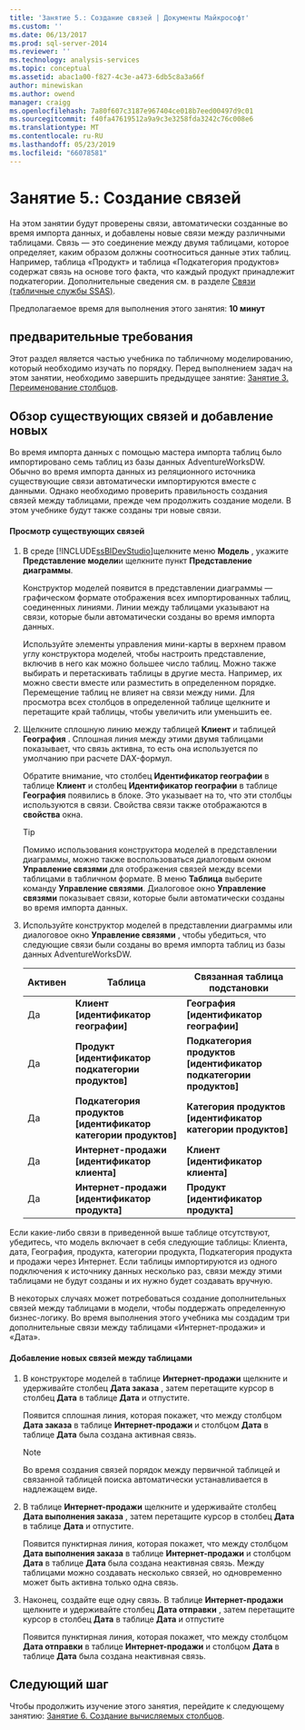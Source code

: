 ```yaml
---
title: 'Занятие 5.: Создание связей | Документы Майкрософт'
ms.custom: ''
ms.date: 06/13/2017
ms.prod: sql-server-2014
ms.reviewer: ''
ms.technology: analysis-services
ms.topic: conceptual
ms.assetid: abac1a00-f827-4c3e-a473-6db5c8a3a66f
author: minewiskan
ms.author: owend
manager: craigg
ms.openlocfilehash: 7a80f607c3187e967404ce018b7eed00497d9c01
ms.sourcegitcommit: f40fa47619512a9a9c3e3258fda3242c76c008e6
ms.translationtype: MT
ms.contentlocale: ru-RU
ms.lasthandoff: 05/23/2019
ms.locfileid: "66078581"
---
```

# <a name="lesson-5-create-relationships"></a>Занятие 5.: Создание связей
  На этом занятии будут проверены связи, автоматически созданные во время импорта данных, и добавлены новые связи между различными таблицами. Связь — это соединение между двумя таблицами, которое определяет, каким образом должны соотноситься данные этих таблиц. Например, таблица «Продукт» и таблица «Подкатегория продуктов» содержат связь на основе того факта, что каждый продукт принадлежит подкатегории. Дополнительные сведения см. в разделе [Связи (табличные службы SSAS)](tabular-models/relationships-ssas-tabular.md).  
  
 Предполагаемое время для выполнения этого занятия: **10 минут**  
  
## <a name="prerequisites"></a>предварительные требования  
 Этот раздел является частью учебника по табличному моделированию, который необходимо изучать по порядку. Перед выполнением задач на этом занятии, необходимо завершить предыдущее занятие: [Занятие 3. Переименование столбцов](rename-columns.md).  
  
## <a name="review-existing-relationships-and-add-new-relationships"></a>Обзор существующих связей и добавление новых  
 Во время импорта данных с помощью мастера импорта таблиц было импортировано семь таблиц из базы данных AdventureWorksDW. Обычно во время импорта данных из реляционного источника существующие связи автоматически импортируются вместе с данными. Однако необходимо проверить правильность создания связей между таблицами, прежде чем продолжить создание модели. В этом учебнике будут также созданы три новые связи.  
  
#### <a name="to-review-existing-relationships"></a>Просмотр существующих связей  
  
1.  В среде [!INCLUDE[ssBIDevStudio](../includes/ssbidevstudio-md.md)]щелкните меню **Модель** , укажите **Представление модели**и щелкните пункт **Представление диаграммы**.  
  
     Конструктор моделей появится в представлении диаграммы — графическом формате отображения всех импортированных таблиц, соединенных линиями. Линии между таблицами указывают на связи, которые были автоматически созданы во время импорта данных.  
  
     Используйте элементы управления мини-карты в верхнем правом углу конструктора моделей, чтобы настроить представление, включив в него как можно большее число таблиц. Можно также выбирать и перетаскивать таблицы в другие места. Например, их можно свести вместе или разместить в определенном порядке. Перемещение таблиц не влияет на связи между ними. Для просмотра всех столбцов в определенной таблице щелкните и перетащите край таблицы, чтобы увеличить или уменьшить ее.  
  
2.  Щелкните сплошную линию между таблицей **Клиент** и таблицей **География** . Сплошная линия между этими двумя таблицами показывает, что связь активна, то есть она используется по умолчанию при расчете DAX-формул.  
  
     Обратите внимание, что столбец **Идентификатор географии** в таблице **Клиент** и столбец **Идентификатор географии** в таблице **География** появились в блоке. Это указывает на то, что эти столбцы используются в связи. Свойства связи также отображаются в **свойства** окна.  
  
    > [!TIP]  
    >  Помимо использования конструктора моделей в представлении диаграммы, можно также воспользоваться диалоговым окном **Управление связями** для отображения связей между всеми таблицами в табличном формате. В меню **Таблица** выберите команду **Управление связями**. Диалоговое окно **Управление связями** показывает связи, которые были автоматически созданы во время импорта данных.  
  
3.  Используйте конструктор моделей в представлении диаграммы или диалоговое окно **Управление связями** , чтобы убедиться, что следующие связи были созданы во время импорта таблиц из базы данных AdventureWorksDW.  
  
    |Активен|Таблица|Связанная таблица подстановки|  
    |------------|-----------|--------------------------|  
    |Да|**Клиент [идентификатор географии]**|**География [идентификатор географии]**|  
    |Да|**Продукт [идентификатор подкатегории продуктов]**|**Подкатегория продуктов [идентификатор подкатегории продуктов]**|  
    |Да|**Подкатегория продуктов [идентификатор категории продуктов]**|**Категория продуктов [идентификатор категории продуктов]**|  
    |Да|**Интернет-продажи [идентификатор клиента]**|**Клиент [идентификатор клиента]**|  
    |Да|**Интернет-продажи [идентификатор продукта]**|**Продукт [идентификатор продукта]**|  
  
 Если какие-либо связи в приведенной выше таблице отсутствуют, убедитесь, что модель включает в себя следующие таблицы: Клиента, дата, География, продукта, категории продукта, Подкатегория продукта и продажи через Интернет. Если таблицы импортируются из одного подключения к источнику данных несколько раз, связи между этими таблицами не будут созданы и их нужно будет создавать вручную.  
  
 В некоторых случаях может потребоваться создание дополнительных связей между таблицами в модели, чтобы поддержать определенную бизнес-логику. Во время выполнения этого учебника мы создадим три дополнительные связи между таблицами «Интернет-продажи» и «Дата».  
  
#### <a name="to-add-new-relationships-between-tables"></a>Добавление новых связей между таблицами  
  
1.  В конструкторе моделей в таблице **Интернет-продажи** щелкните и удерживайте столбец **Дата заказа** , затем перетащите курсор в столбец **Дата** в таблице **Дата** и отпустите.  
  
     Появится сплошная линия, которая покажет, что между столбцом **Дата заказа** в таблице **Интернет-продажи** и столбцом **Дата** в таблице **Дата** была создана активная связь.  
  
    > [!NOTE]  
    >  Во время создания связей порядок между первичной таблицей и связанной таблицей поиска автоматически устанавливается в надлежащем виде.  
  
2.  В таблице **Интернет-продажи** щелкните и удерживайте столбец **Дата выполнения заказа** , затем перетащите курсор в столбец **Дата** в таблице **Дата** и отпустите.  
  
     Появится пунктирная линия, которая покажет, что между столбцом **Дата выполнения заказа** в таблице **Интернет-продажи** и столбцом **Дата** в таблице **Дата** была создана неактивная связь. Между таблицами можно создавать несколько связей, но одновременно может быть активна только одна связь.  
  
3.  Наконец, создайте еще одну связь. В таблице **Интернет-продажи** щелкните и удерживайте столбец **Дата отправки** , затем перетащите курсор в столбец **Дата** в таблице **Дата** и отпустите  
  
     Появится пунктирная линия, которая покажет, что между столбцом **Дата отправки** в таблице **Интернет-продажи** и столбцом **Дата** в таблице **Дата** была создана неактивная связь.  
  
## <a name="next-step"></a>Следующий шаг  
 Чтобы продолжить изучение этого занятия, перейдите к следующему занятию: [Занятие 6. Создание вычисляемых столбцов](lesson-5-create-calculated-columns.md).  
  
  
